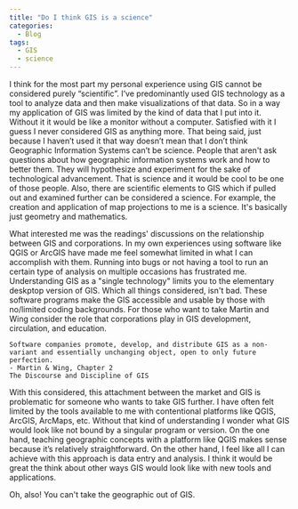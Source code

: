 ```yaml
---
title: "Do I think GIS is a science"
categories:
  - Blog
tags:
  - GIS
  - science
---
```


I think for the most part my personal experience using GIS cannot be considered purely “scientific”. I’ve predominantly used GIS technology as a tool to analyze data and then make visualizations of that data. So in a way my application of GIS was limited by the kind of data that I put into it. Without it it would be like a monitor without a computer. Satisfied with it I guess I never considered GIS as anything more. That being said, just because I haven’t used it that way doesn’t mean that I don’t think Geographic Information Systems can’t be science. People that aren't ask questions about how geographic information systems work and how to better them. They will hypothesize and experiment for the sake of technological advancement. That is science and it would be cool to be one of those people. Also, there are scientific elements to GIS which if pulled out and examined further can be considered a science. For example, the creation and application of map projections to me is a science. It's basically just geometry and mathematics.

What interested me was the readings' discussions on the relationship between GIS and corporations. In my own experiences using software like QGIS or ArcGIS have made me feel somewhat limited in what I can accomplish with them. Running into bugs or not having a tool to run an certain type of analysis on multiple occasions has frustrated me. Understanding GIS as a "single technology" limits you to the elementary deskptop version of GIS. Which all things considered, isn't bad. These software programs make the GIS accessible and usable by those with no/limited coding backgrounds. For those who want to take  Martin and Wing consider the role that corporations play in GIS development, circulation, and education. 

    Software companies promote, develop, and distribute GIS as a non-variant and essentially unchanging object, open to only future perfection.
    - Martin & Wing, Chapter 2 
    The Discourse and Discipline of GIS

With this considered, this attachment between the market and GIS is problematic for someone who wants to take GIS further. I have often felt limited by the tools available to me with contentional platforms like QGIS, ArcGIS, ArcMaps, etc. Without that kind of understanding I wonder what GIS would look like not bound by a singular program or version. On the one hand, teaching geographic concepts with a platform like QGIS makes sense because it’s relatively straightforward. On the other hand, I feel like all I can achieve with this approach is data entry and analysis. I think it would be great the think about other ways GIS would look like with new tools and applications. 


Oh, also! You can't take the geographic out of GIS.


